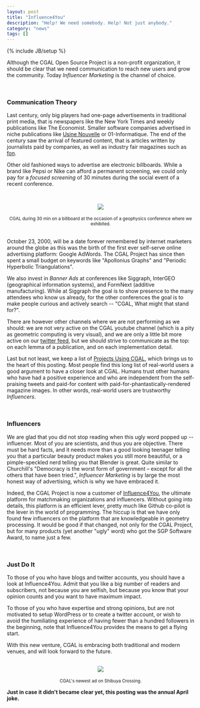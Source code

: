 ```yaml
---
layout: post
title: "Influence4You"
description: "Help! We need somebody. Help! Not just anybody."
category: "news"
tags: []
---
```

{% include JB/setup %}

<p>Although the CGAL Open Source Project is a non-profit organization, it
should be clear that we need communication to reach new users and grow
the community. Today <I>Influencer Marketing</I> is the channel of choice.</p>

<br>
<h3>Communication Theory</h3>

<p>Last century, only big players had one-page advertisements in
traditional print media, that is newspapers like the New York Times and
weekly publications like The Economist. Smaller software companies
advertised in niche publications like <a
href="https://www.usinenouvelle.com/">Usine Nouvelle</a> or
01-Informatique. The end of the century saw the arrival of
featured content, that is articles written by journalists paid by
companies, as well as industry fair magazines such as <a
href="https://formnext.mesago.com/frankfurt/en/themes-events/fonmag/fonmag_archive.html">fon</a>.</p>

<p>Other old fashioned ways to advertise are electronic billboards. While a
brand like Pepsi or Nike can afford a permanent screening, we could only pay
for a <I>focused screening</I> of 30 minutes during the social event of a recent conference.<p>

<br>
<div style="text-align:center;">
  <a href="../../../../../images/nycBillboard.jpg"><img src="../../../../../images/nycBillboard.jpg" style="max-width:85%"/></a><br>
  <br><small>CGAL during 30 min on a billboard at the occasion of a geophysics conference where we exhibited.</small>
</div>

<br>
<p>October 23, 2000, will be a date forever remembered by internet
marketers around the globe as this was the birth of the first ever
self-serve online advertising platform: Google AdWords.
The CGAL Project has since then spent a small budget on keywords like
"Apollonius Graphs" and "Periodic Hyperbolic Triangulations".</p>

<p>We also invest in <I>Banner Ads</I> at conferences like Siggraph,
InterGEO (geographical information systems), and FormNext (additive
manufacturing). While at Siggraph the goal is to show presence to the
many attendees who know us already, for the other conferences the goal
is to make people curious and actively search -- "CGAL, What
might that stand for?".</p>

<p>There are however other channels where we are not performing as we should: we are
not very active on the CGAL youtube channel (which is a pity as geometric
computing is very visual), and we are only a little
bit more active on our <a href="https://twitter.com/TheCGALProject">twitter feed</a>,
but we should strive to communicate as the top: on each lemma of a publication,
and on each implementation detail.</p>

<p> Last but not least, we keep a list of <a
href="https://www.cgal.org/projects.html">Projects Using CGAL</a>,
which brings us to the heart of this posting. Most people find this
long list of real-world users a good argument to have a closer look at CGAL.
Humans trust other humans who have had a positive experience and
who are independent from the self-praising tweets and paid-for content
with paid-for-phantastically-rendered magazine images. In other words,
real-world users are trustworthy <I>Influencers</I>.</p>

<br>
<H3>Influencers</H3>

<p>We are glad that you did not stop reading when this ugly word popped up -- influencer. Most of you are
scientists, and thus you are objective. There must be hard facts, and it needs more than a
good looking teenager telling you that a particular beauty product makes you still more beautiful,
or a pimple-speckled nerd telling you that Blender is great. Quite similar to Churchill's
"Democracy is the worst form of government – except for all the others that have been tried.",
<I>Influencer Marketing</I> is by large the most honest way of advertising, which is why
we have embraced it.</p>

<p>Indeed, the CGAL Project is now a customer of <a
href="https://www.influence4you.com/en">Influence4You</a>, the ultimate
platform for matchmaking organizations and influencers. Without
going into details, this platform is an efficient lever, pretty much
like Github co-pilot is the lever in the world of programming.
The hiccup is that we have only found few influencers on the platform that are
knowledgeable in geometry processing. It would be good if that
changed, not only for the CGAL Project, but for many products (yet
another "ugly" word) who got the SGP Software Award, to name just a few.<p>

<br>
<h3>Just Do It</h3>

<p>To those of you who have blogs and twitter accounts, you should have a look at
Influence4You. Admit that you like a big number of readers and subscribers, not
because you are selfish, but because you know that your opinion counts and you want
to have maximum impact.</p>

<p>To those of you who have expertise and strong opinions, but are not motivated
to setup WordPress or to create a twitter account, or wish to avoid the humiliating experience
of having fewer than a hundred followers in the beginning, note that Influence4You
provides the means to get a flying start.</p>

With this new venture, CGAL is embracing both traditional and modern venues,
and will look forward to the future.

<br>
<div style="text-align:center;">
  <a href="../../../../../images/Lost_in_CGAL_translation.jpg"><img src="../../../../../images/Lost_in_CGAL_translation.jpg" style="max-width:85%"/></a><br>
  <br><small>CGAL's newest ad on Shibuya Crossing.</small>
</div>

<p><b>Just in case it didn't became clear yet, this posting was the annual April joke.</b></p>
